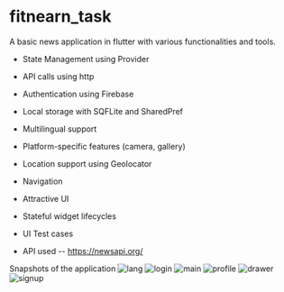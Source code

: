 # fitnearn_task

A basic news application in flutter with various functionalities and tools.
- State Management using Provider
- API calls using http
- Authentication using Firebase
- Local storage with SQFLite and SharedPref
- Multilingual support
- Platform-specific features (camera, gallery)
- Location support using Geolocator
- Navigation
- Attractive UI
- Stateful widget lifecycles
- UI Test cases

- API used -- https://newsapi.org/

Snapshots of the application
![lang](https://github.com/IamBansal/fitnearn_task/assets/76641123/eecb5bc9-39ef-4cf6-a779-de62d67138d5)
![login](https://github.com/IamBansal/fitnearn_task/assets/76641123/70e55173-a0f7-4012-90f2-9dfd9cff2fff)
![main](https://github.com/IamBansal/fitnearn_task/assets/76641123/c91ab5d5-23a7-4f53-bfe3-7f0ef880b744)
![profile](https://github.com/IamBansal/fitnearn_task/assets/76641123/2a8f4bd0-8afb-44d6-9d7b-6d73504cb275)
![drawer](https://github.com/IamBansal/fitnearn_task/assets/76641123/12a3abbf-ee45-4cb1-85d1-1ebd5fda0d11)
![signup](https://github.com/IamBansal/fitnearn_task/assets/76641123/81328073-b57a-4fed-873d-e46cc6616ef4)

